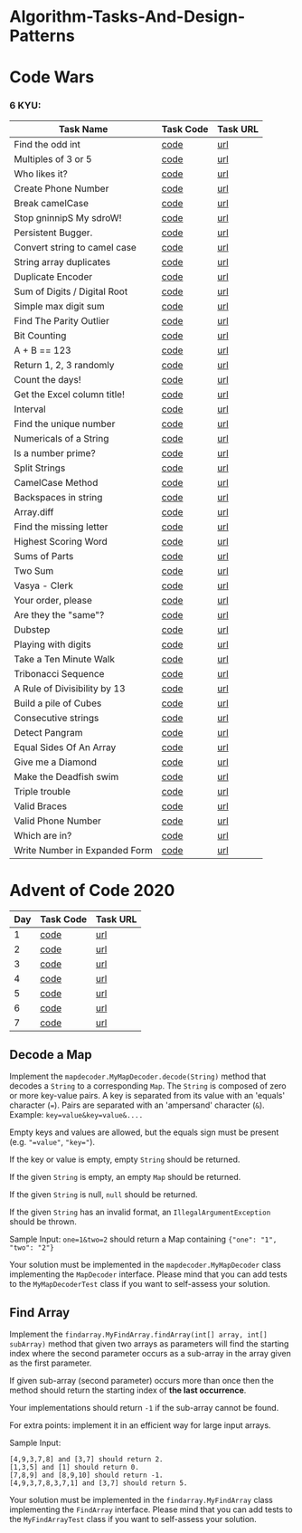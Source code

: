 # Algorithm-Tasks-And-Design-Patterns



# Code Wars

### 6 KYU:

| Task Name                    | Task Code                                                    | Task URL                                                     |
| ---------------------------- | ------------------------------------------------------------ | ------------------------------------------------------------ |
| Find the odd int             | [code](https://github.com/rmaduzia/Algorithm-Tasks-And-Design-Patterns/blob/master/src/main/java/algorithms/codewars/SixKyu/FindTheOddInt.java) | [url](https://www.codewars.com/kata/54da5a58ea159efa38000836) |
| Multiples of 3 or 5          | [code](https://github.com/rmaduzia/Algorithm-Tasks-And-Design-Patterns/blob/master/src/main/java/algorithms/codewars/SixKyu/MultiplesOf3Or5.java) | [url](https://www.codewars.com/kata/514b92a657cdc65150000006) |
| Who likes it?                | [code](https://github.com/rmaduzia/Algorithm-Tasks-And-Design-Patterns/blob/master/src/main/java/algorithms/codewars/SixKyu/WhoLikesIt.java) | [url](https://www.codewars.com/kata/5266876b8f4bf2da9b000362) |
| Create Phone Number          | [code](https://github.com/rmaduzia/Algorithm-Tasks-And-Design-Patterns/blob/master/src/main/java/algorithms/codewars/SixKyu/CreatePhoneNumber.java) | [url](https://www.codewars.com/kata/525f50e3b73515a6db000b83) |
| Break camelCase              | [code](https://github.com/rmaduzia/Algorithm-Tasks-And-Design-Patterns/blob/master/src/main/java/algorithms/codewars/SixKyu/BreakCamelCase.java) | [url](https://www.codewars.com/kata/5208f99aee097e6552000148) |
| Stop gninnipS My sdroW!      | [code](https://github.com/rmaduzia/Algorithm-Tasks-And-Design-Patterns/blob/master/src/main/java/algorithms/codewars/SixKyu/StopGninnipSMySdroW.java) | [url](https://www.codewars.com/kata/5264d2b162488dc400000001) |
| Persistent Bugger.           | [code](https://github.com/rmaduzia/Algorithm-Tasks-And-Design-Patterns/blob/master/src/main/java/algorithms/codewars/SixKyu/PersistentBugger.java) | [url](https://www.codewars.com/kata/55bf01e5a717a0d57e0000ec) |
| Convert string to camel case | [code](https://github.com/rmaduzia/Algorithm-Tasks-And-Design-Patterns/blob/master/src/main/java/algorithms/codewars/SixKyu/ConvertStringToCamelCase.java) | [url](https://www.codewars.com/kata/517abf86da9663f1d2000003) |
| String array duplicates      | [code](https://github.com/rmaduzia/Algorithm-Tasks-And-Design-Patterns/blob/master/src/main/java/algorithms/codewars/SixKyu/StringArrayDuplicates.java) | [url](https://www.codewars.com/kata/59f08f89a5e129c543000069) |
| Duplicate Encoder            | [code](https://github.com/rmaduzia/Algorithm-Tasks-And-Design-Patterns/blob/master/src/main/java/algorithms/codewars/SixKyu/DuplicateEncoder.java) | [url](https://www.codewars.com/kata/54b42f9314d9229fd6000d9c) |
| Sum of Digits / Digital Root | [code](https://github.com/rmaduzia/Algorithm-Tasks-And-Design-Patterns/blob/master/src/main/java/algorithms/codewars/SixKyu/SumOfDigitsDigitalRoot.java) | [url](https://www.codewars.com/kata/541c8630095125aba6000c00) |
| Simple max digit sum         | [code](https://github.com/rmaduzia/Algorithm-Tasks-And-Design-Patterns/blob/master/src/main/java/algorithms/codewars/SixKyu/SimpleMaxDigitSum.java) | [url](https://www.codewars.com/kata/5b162ed4c8c47ea2f5000023) |
| Find The Parity Outlier      | [code](https://github.com/rmaduzia/Algorithm-Tasks-And-Design-Patterns/blob/master/src/main/java/algorithms/codewars/SixKyu/FindTheParityOutlier.java) | [url](https://www.codewars.com/kata/5526fc09a1bbd946250002dc) |
| Bit Counting                 | [code](https://github.com/rmaduzia/Algorithm-Tasks-And-Design-Patterns/blob/master/src/main/java/algorithms/codewars/SixKyu/BitCounting.java) | [url](https://www.codewars.com/kata/526571aae218b8ee490006f4) |
| A + B == 123                 | [code](https://github.com/rmaduzia/Algorithm-Tasks-And-Design-Patterns/blob/master/src/main/java/algorithms/codewars/SixKyu/Dinglemouse.java) | [url](https://www.codewars.com/kata/5966a52ab4f24db1800000cc) |
| Return 1, 2, 3 randomly      | [code](https://github.com/rmaduzia/Algorithm-Tasks-And-Design-Patterns/blob/master/src/main/java/algorithms/codewars/SixKyu/Return123Randomly.java) | [url](https://www.codewars.com/kata/593e84f16e836ca9a9000054) |
| Count the days!              | [code](https://github.com/rmaduzia/Algorithm-Tasks-And-Design-Patterns/blob/master/src/main/java/algorithms/codewars/SixKyu/CountTheDays.java) | [url](https://www.codewars.com/kata/5837fd7d44ff282acd000157) |
| Get the Excel column title!  | [code](https://github.com/rmaduzia/Algorithm-Tasks-And-Design-Patterns/blob/master/src/main/java/algorithms/codewars/SixKyu/GetExcelColumnTitle.java) | [url](https://www.codewars.com/kata/56d082c24f60457198000e77) |
| Interval                     | [code](https://github.com/rmaduzia/Algorithm-Tasks-And-Design-Patterns/blob/master/src/main/java/algorithms/codewars/SixKyu/Interval.java) | [url](https://www.codewars.com/kata/5948117018e96c934e000196) |
| Find the unique number       | [code](https://github.com/rmaduzia/Algorithm-Tasks-And-Design-Patterns/blob/master/src/main/java/algorithms/codewars/SixKyu/FindTheUniqueNumber.java) | [url](https://www.codewars.com/kata/585d7d5adb20cf33cb000235) |
| Numericals of a String       | [code](https://github.com/rmaduzia/Algorithm-Tasks-And-Design-Patterns/blob/master/src/main/java/algorithms/codewars/SixKyu/NumericalsOfAString.java) | [url](https://www.codewars.com/kata/5b4070144d7d8bbfe7000001) |
| Is a number prime?           | [code](https://github.com/rmaduzia/Algorithm-Tasks-And-Design-Patterns/blob/master/src/main/java/algorithms/codewars/SixKyu/IsANumberPrime.java) | [url](https://www.codewars.com/kata/5262119038c0985a5b00029f) |
| Split Strings                | [code](https://github.com/rmaduzia/Algorithm-Tasks-And-Design-Patterns/blob/master/src/main/java/algorithms/codewars/SixKyu/SplitStrings.java) | [url](https://www.codewars.com/kata/515de9ae9dcfc28eb6000001) |
| CamelCase Method             | [code](https://github.com/rmaduzia/Algorithm-Tasks-And-Design-Patterns/blob/master/src/main/java/algorithms/codewars/SixKyu/CamelCaseMethod.java) | [url](https://www.codewars.com/kata/587731fda577b3d1b0001196) |
| Backspaces in string         | [code](https://github.com/rmaduzia/Algorithm-Tasks-And-Design-Patterns/blob/master/src/main/java/algorithms/codewars/SixKyu/BackspacesInString.java) | [url](https://www.codewars.com/kata/5727bb0fe81185ae62000ae3) |
| Array.diff                   | [code](https://github.com/rmaduzia/Algorithm-Tasks-And-Design-Patterns/blob/master/src/main/java/algorithms/codewars/SixKyu/ArrayDiff.java) | [url](https://www.codewars.com/kata/523f5d21c841566fde000009) |
| Find the missing letter      | [code](https://github.com/rmaduzia/Algorithm-Tasks-And-Design-Patterns/blob/master/src/main/java/algorithms/codewars/SixKyu/FindTheMissingLetter.java) | [url](https://www.codewars.com/kata/5839edaa6754d6fec10000a2) |
| Highest Scoring Word         | [code](https://github.com/rmaduzia/Algorithm-Tasks-And-Design-Patterns/blob/master/src/main/java/algorithms/codewars/SixKyu/HighestScoringWord.java) | [url](https://www.codewars.com/kata/57eb8fcdf670e99d9b000272) |
| Sums of Parts                | [code](https://github.com/rmaduzia/Algorithm-Tasks-And-Design-Patterns/blob/master/src/main/java/algorithms/codewars/SixKyu/SumsOfParts.java) | [url](https://www.codewars.com/kata/5ce399e0047a45001c853c2b) |
| Two Sum                      | [code](https://github.com/rmaduzia/Algorithm-Tasks-And-Design-Patterns/blob/master/src/main/java/algorithms/codewars/SixKyu/TwoSum.java) | [url](https://www.codewars.com/kata/52c31f8e6605bcc646000082) |
| Vasya - Clerk                | [code](https://github.com/rmaduzia/Algorithm-Tasks-And-Design-Patterns/blob/master/src/main/java/algorithms/codewars/SixKyu/VasyaClerk.java) | [url](https://www.codewars.com/kata/555615a77ebc7c2c8a0000b8) |
| Your order, please           | [code](https://github.com/rmaduzia/Algorithm-Tasks-And-Design-Patterns/blob/master/src/main/java/algorithms/codewars/SixKyu/YourOrderPlease.java) | [url](https://www.codewars.com/kata/55c45be3b2079eccff00010f) |
| Are they the "same"?         | [code](https://github.com/rmaduzia/Algorithm-Tasks-And-Design-Patterns/blob/master/src/main/java/algorithms/codewars/SixKyu/AreTheyTheSame.java) | [url](https://www.codewars.com/kata/550498447451fbbd7600041c) |
| Dubstep                      | [code](https://github.com/rmaduzia/Algorithm-Tasks-And-Design-Patterns/blob/master/src/main/java/algorithms/codewars/SixKyu/Dubstep.java) | [url](https://www.codewars.com/kata/551dc350bf4e526099000ae5) |
| Playing with digits          | [code](https://github.com/rmaduzia/Algorithm-Tasks-And-Design-Patterns/blob/master/src/main/java/algorithms/codewars/SixKyu/PlayingWithDigits.java) | [url](https://www.codewars.com/kata/5552101f47fc5178b1000050) |
| Take a Ten Minute Walk       | [code](https://github.com/rmaduzia/Algorithm-Tasks-And-Design-Patterns/blob/master/src/main/java/algorithms/codewars/SixKyu/TakeATenMinuteWalk.java) | [url](https://www.codewars.com/kata/54da539698b8a2ad76000228) |
| Tribonacci Sequence          | [code](https://github.com/rmaduzia/Algorithm-Tasks-And-Design-Patterns/blob/master/src/main/java/algorithms/codewars/SixKyu/TakeATenMinuteWalk.java) | [url](https://www.codewars.com/kata/556deca17c58da83c00002db) |
| A Rule of Divisibility by 13 | [code](https://github.com/rmaduzia/Algorithm-Tasks-And-Design-Patterns/blob/master/src/main/java/algorithms/codewars/SixKyu/ARuleOfDivisibilityBy13.java) | [url](https://www.codewars.com/kata/564057bc348c7200bd0000ff) |
| Build a pile of Cubes        | [code](https://github.com/rmaduzia/Algorithm-Tasks-And-Design-Patterns/blob/master/src/main/java/algorithms/codewars/SixKyu/BuildAPileOfCubes.java) | [url](https://www.codewars.com/kata/5592e3bd57b64d00f3000047) |
| Consecutive strings          | [code](https://github.com/rmaduzia/Algorithm-Tasks-And-Design-Patterns/blob/master/src/main/java/algorithms/codewars/SixKyu/ConsecutiveStrings.java) | [url](https://www.codewars.com/kata/56a5d994ac971f1ac500003e) |
| Detect Pangram               | [code](https://github.com/rmaduzia/Algorithm-Tasks-And-Design-Patterns/blob/master/src/main/java/algorithms/codewars/SixKyu/DetectPangram.java) | [url](https://www.codewars.com/kata/545cedaa9943f7fe7b000048) |
| Equal Sides Of An Array      | [code](https://github.com/rmaduzia/Algorithm-Tasks-And-Design-Patterns/blob/master/src/main/java/algorithms/codewars/SixKyu/EqualSidesOfAnArray.java) | [url](https://www.codewars.com/kata/5679aa472b8f57fb8c000047) |
| Give me a Diamond            | [code](https://github.com/rmaduzia/Algorithm-Tasks-And-Design-Patterns/blob/master/src/main/java/algorithms/codewars/SixKyu/GiveMeADiamond.java) | [url](https://www.codewars.com/kata/5503013e34137eeeaa001648) |
| Make the Deadfish swim       | [code](https://github.com/rmaduzia/Algorithm-Tasks-And-Design-Patterns/blob/master/src/main/java/algorithms/codewars/SixKyu/MakeTheDeadfishSwim.java) | [url](https://www.codewars.com/kata/51e0007c1f9378fa810002a9) |
| Triple trouble               | [code](https://github.com/rmaduzia/Algorithm-Tasks-And-Design-Patterns/blob/master/src/main/java/algorithms/codewars/SixKyu/TripleTrouble.java) | [url](https://www.codewars.com/kata/55d5434f269c0c3f1b000058) |
| Valid Braces                 | [code](https://github.com/rmaduzia/Algorithm-Tasks-And-Design-Patterns/blob/master/src/main/java/algorithms/codewars/SixKyu/ValidBraces.java) | [url](https://www.codewars.com/kata/5277c8a221e209d3f6000b56) |
| Valid Phone Number           | [code](https://github.com/rmaduzia/Algorithm-Tasks-And-Design-Patterns/blob/master/src/main/java/algorithms/codewars/SixKyu/ValidPhoneNumber.java) | [url](https://www.codewars.com/kata/525f47c79f2f25a4db000025) | 
| Which are in?                | [code](https://github.com/rmaduzia/Algorithm-Tasks-And-Design-Patterns/blob/master/src/main/java/algorithms/codewars/SixKyu/WhichAreIn.java) | [url](https://www.codewars.com/kata/550554fd08b86f84fe000a58) |
| Write Number in Expanded Form| [code](https://github.com/rmaduzia/Algorithm-Tasks-And-Design-Patterns/blob/master/src/main/java/algorithms/codewars/SixKyu/WriteNumberInExpandedForm.java) | [url](https://www.codewars.com/kata/5842df8ccbd22792a4000245) |





# Advent of Code 2020

| Day  | Task Code                                                    | Task URL                                   |
| ---- | ------------------------------------------------------------ | ------------------------------------------ |
| 1    | [code](https://github.com/rmaduzia/Algorithm-Tasks-And-Design-Patterns/blob/master/src/main/java/algorithms/adventOfCode/AdventDay1.java) | [url](https://adventofcode.com/2020/day/1) |
| 2    | [code](https://github.com/rmaduzia/Algorithm-Tasks-And-Design-Patterns/blob/master/src/main/java/algorithms/adventOfCode/AdventDay2.java) | [url](https://adventofcode.com/2020/day/2) |
| 3    | [code](https://github.com/rmaduzia/Algorithm-Tasks-And-Design-Patterns/blob/master/src/main/java/algorithms/adventOfCode/AdventDay3.java) | [url](https://adventofcode.com/2020/day/3) |
| 4    | [code](https://github.com/rmaduzia/Algorithm-Tasks-And-Design-Patterns/blob/master/src/main/java/algorithms/adventOfCode/AdventDay4.java) | [url](https://adventofcode.com/2020/day/4) |
| 5    | [code](https://github.com/rmaduzia/Algorithm-Tasks-And-Design-Patterns/blob/master/src/main/java/algorithms/adventOfCode/AdventDay5.java) | [url](https://adventofcode.com/2020/day/5) |
| 6    | [code](https://github.com/rmaduzia/Algorithm-Tasks-And-Design-Patterns/blob/master/src/main/java/algorithms/adventOfCode/AdventDay6.java) | [url](https://adventofcode.com/2020/day/6) |
| 7    | [code](https://github.com/rmaduzia/Algorithm-Tasks-And-Design-Patterns/blob/master/src/main/java/algorithms/adventOfCode/AdventDay7.java) | [url](https://adventofcode.com/2020/day/7) |





## Decode a Map 

Implement the `mapdecoder.MyMapDecoder.decode(String)` method that decodes a `String` to a corresponding `Map`.
The `String` is composed of zero or more key-value pairs. A key is separated from its value with an 'equals' character (`=`). Pairs are separated with an 'ampersand' character (`&`). 
Example: `key=value&key=value&....`

Empty keys and values are allowed, but the equals sign must be present (e.g. `"=value"`, `"key="`).

If the key or value is empty, empty `String` should be returned.

If the given `String` is empty, an empty `Map` should be returned.

If the given `String` is null, `null` should be returned.

If the given `String` has an invalid format, an `IllegalArgumentException` should be thrown.

Sample Input: `one=1&two=2`
should return a Map containing `{"one": "1", "two": "2"}`

Your solution must be implemented in the `mapdecoder.MyMapDecoder` class implementing the `MapDecoder` interface.
Please mind that you can add tests to the `MyMapDecoderTest` class if you want to self-assess your solution.





## Find Array 

Implement the `findarray.MyFindArray.findArray(int[] array, int[] subArray)` method that given two arrays as parameters will find the starting index where the second parameter occurs as a sub-array in the array given as the first parameter.

If given sub-array (second parameter) occurs more than once then the method should return the starting index of **the last occurrence**.

Your implementations should return `-1` if the sub-array cannot be found.

For extra points: implement it in an efficient way for large input arrays.

Sample Input:

```
[4,9,3,7,8] and [3,7] should return 2.
[1,3,5] and [1] should return 0.
[7,8,9] and [8,9,10] should return -1.
[4,9,3,7,8,3,7,1] and [3,7] should return 5.
```

Your solution must be implemented in the `findarray.MyFindArray` class implementing the `FindArray` interface.
Please mind that you can add tests to the `MyFindArrayTest` class if you want to self-assess your solution.
